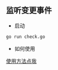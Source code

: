 监听变更事件
------------

* 启动

```bash
go run check.go
```

* 如何使用

[使用方法点我](https://github.com/apolloconfig/agollo/wiki/%E7%9B%91%E5%90%AC%E5%8F%98%E6%9B%B4%E4%BA%8B%E4%BB%B6)
